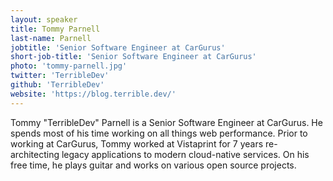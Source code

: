 ```yaml
---
layout: speaker
title: Tommy Parnell
last-name: Parnell
jobtitle: 'Senior Software Engineer at CarGurus'
short-job-title: 'Senior Software Engineer at CarGurus'
photo: 'tommy-parnell.jpg'
twitter: 'TerribleDev'
github: 'TerribleDev'
website: 'https://blog.terrible.dev/'
---
```


Tommy "TerribleDev" Parnell is a Senior Software Engineer at CarGurus. He spends most of his time working on all things web performance. Prior to working at CarGurus, Tommy worked at Vistaprint for 7 years re-architecting legacy applications to modern cloud-native services. On his free time, he plays guitar and works on various open source projects.
